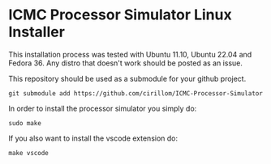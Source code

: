 # ICMC Processor Simulator Linux Installer

This installation process was tested with Ubuntu 11.10, Ubuntu 22.04 and Fedora 36. Any distro that doesn't work should be posted as an issue.

This repository should be used as a submodule for your github project.

```
git submodule add https://github.com/cirillom/ICMC-Processor-Simulator
```

In order to install the processor simulator you simply do:

``` 
sudo make 
```

If you also want to install the vscode extension do:

```
make vscode
```
